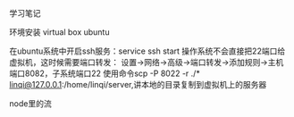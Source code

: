 学习笔记

环境安装
virtual box
ubuntu


在ubuntu系统中开启ssh服务：service ssh start
操作系统不会直接把22端口给虚拟机，这时候需要端口转发：
设置->网络->高级->端口转发->添加规则->主机端口8082，子系统端口22
使用命令scp -P 8022 -r ./* linqi@127.0.0.1:/home/linqi/server,讲本地的目录复制到虚拟机上的服务器

node里的流